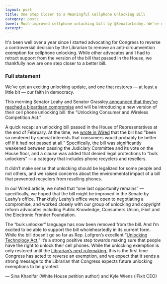 ```yaml
---
layout: post
title: One Step Closer to a Meaningful Cellphone Unlocking Bill
category: posts
tweet: Much-improved cellphone unlocking bill by @SenatorLeahy. We’re one step close to owning our phones (via @sinak) -> 
excerpt: 
---
```

 
It's been well over a year since I started advocating for Congress to reverse a controversial decision by the Librarian  to remove an anti-circumvention exemption for cellphone unlocking. While other advocates and I had to retract support from the version of the bill that passed in the House, we thankfully now are one step closer to a better bill. 

### Full statement

We’ve got an exciting unlocking update, and one that restores — at least a little bit — our faith in democracy.

This morning Senator Leahy and Senator Grassley[ announced that they’ve reached a bipartisan compromise](http://www.leahy.senate.gov/press/senate-judiciary-committee-to-take-up_cellphone-unlocking-bill-this-week) and will be introducing a new version of their cell phone unlocking bill: the "Unlocking Consumer and Wireless Competition Act.”

A quick recap: an unlocking bill passed in the House of Representatives at the end of February. At the time, we [wrote in Wired](http://www.wired.com/2014/03/cellphone-unlocking-bill-passed-good-thing/) that the bill had "been so neutered by special interests that consumers would probably be better off if it had not passed at all.” Specifically, the bill was significantly weakened between passing the Judiciary Committee and its vote on the House floor, and a clause was added that denied legal protections to “bulk unlockers” — a category that includes phone recyclers and resellers.

It didn’t make sense that unlocking should be legalized for some people and not others, and we raised concerns about the environmental impact of a bill that prevented recyclers from reselling phones.

In our Wired article, we noted that “one last opportunity remains” — specifically, we hoped that the bill might be improved in the Senate by Leahy’s office. Thankfully Leahy’s office were open to negotiating a compromise, and worked closely with our group of unlocking and copyright reform advocates including Public Knowledge, Consumers Union, iFixit and the Electronic Frontier Foundation.

The “bulk unlocker” language has now been removed from the bill. And I’m excited to be able to support the bill wholeheartedly in its current form. While the bill doesn’t go so far as Rep. Lofgren’s excellent “[Unlocking Technology Act](https://beta.congress.gov/bill/113th-congress/house-bill/1892),” it’s a strong positive step towards making sure that people have the right to unlock their cell phones. While the unlocking exemption is only restored until the [Librarian’s next rulemaking](http://www.copyright.gov/1201/), this is the first time Congress has acted to reverse an exemption, and we expect that it sends a strong message to the Librarian that Congress expects future unlocking exemptions to be granted.

— Sina Khanifar (White House petition author) and Kyle Wiens (iFixit CEO)
